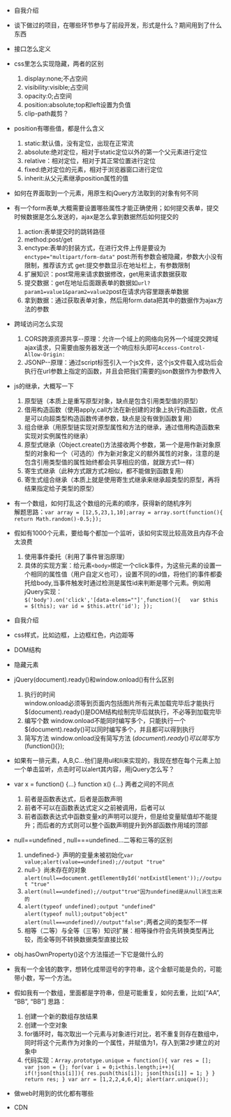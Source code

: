 
* 自我介绍
* 谈下做过的项目，在哪些环节参与了前段开发，形式是什么？期间用到了什么东西
* 接口怎么定义
* css里怎么实现隐藏，两者的区别
  1. display:none;不占空间
  2. visibility:visible;占空间
  3. opacity:0;占空间
  4. position:absolute;top和left设置为负值
  5. clip-path裁剪？
* position有哪些值，都是什么含义
  1. static:默认值，没有定位，出现在正常流
  2. absolute:绝对定位，相对于static定位以外的第一个父元素进行定位
  3. relative：相对定位，相对于其正常位置进行定位
  4. fixed:绝对定位的元素，相对于浏览器窗口进行定位
  5. inherit:从父元素继承position属性的值
* 如何在界面取到一个元素，用原生和jQuery方法取到的对象有何不同
* 有一个form表单,大概需要设置哪些属性才能正确使用；如何提交表单，提交时候数据是怎么发送的，ajax是怎么拿到数据然后如何提交的
  1. action:表单提交时的跳转路径
  2. method:post/get  
  3. enctype:表单的封装方式，在进行文件上传是要设为`enctype="multipart/form-data"`
  post:所有参数会被隐藏，参数大小没有限制，推荐该方式
  get:提交参数显示在地址栏上，有参数限制
  4. 扩展知识：post常用来请求数据修改，get用来请求数据获取
  5. 提交数据：get在地址后面跟表单的数据如`url?param1=value1&param2=value2`post在请求内容里跟表单数据
  6. 拿到数据：通过获取表单对象，然后用form.data把其中的数据作为ajax方法的参数
  
* 跨域访问怎么实现
  1. CORS跨源资源共享--原理：允许一个域上的网络向另外一个域提交跨域ajax请求，只需要由服务器发送一个响应标头即可`Access-Control-Allow-Origin:`
  2. JSONP--原理：通过script标签引入一个js文件，这个js文件载入成功后会执行在url参数上指定的函数，并且会把我们需要的json数据作为参数传入
* js的继承，大概写一下
  1. 原型链（本质上是重写原型对象，缺点是包含引用类型值的原型）
  2. 借用构造函数（使用apply,call方法在新创建的对象上执行构造函数，优点是可以向超类型构造函数传递参数，缺点是没有做到函数复用）
  3. 组合继承（用原型链实现对原型属性和方法的继承，通过借用构造函数来实现对实例属性的继承）
  4. 原型式继承（Object.create()方法接收两个参数，第一个是用作新对象原型的对象和一个（可选的）作为新对象定义的额外属性的对象，注意的是包含引用类型值的属性始终都会共享相应的值，就跟方式1一样）
  5. 寄生式继承（此种方式跟方式2相似，都不能做到函数复用）
  6. 寄生式组合继承（本质上就是使用寄生式继承来继承超类型的原型，再将结果指定给子类型的原型）
* 有一个数组，如何打乱这个数组的元素的顺序，获得新的随机序列  
  解题思路：`var array = [12,5,23,1,10];array = array.sort(function(){
  return Math.random()-0.5;});`
* 假如有1000个元素，要给每个都加一个监听，该如何实现比较高效且内存不会太浪费
  1. 使用事件委托（利用了事件冒泡原理）
  2. 具体的实现方案：给元素`<body>`绑定一个click事件，为这些元素的设置一个相同的属性值（用户自定义也可），设置不同的id值，将他们的事件都委托给body,当事件触发时通过检测是属性id来判断是哪个元素。例如用jQuery实现：  
  `$('body').on('click','[data-elems=""]',function(){  
  var $this = $(this);
  var id = $this.attr('id');
  });`


* 自我介绍
* css样式，比如边框，上边框红色，内边距等 
* DOM结构
* 隐藏元素
* jQuery(document).ready()和window.onload()有什么区别
  1. 执行的时间  
  window.onload必须等到页面内包括图片所有元素加载完毕后才能执行
  $(document).ready()是DOM结构绘制完毕后就执行，不必等到加载完毕
  2. 编写个数
  window.onload不能同时编写多个，只能执行一个
  $(document).ready()可以同时编写多个，并且都可以得到执行
  3. 简写方法
  window.onload没有简写方法
  $(document).ready(){}可以简写为$(function(){});
* 如果有一排元素，A,B,C…他们是用ul和li来实现的，我现在想在每个元素上加一个单击监听，点击时可以alert其内容，用jQuery怎么写？
* var x = function() {…} function x() {…} 两者之间的不同点
  1. 前者是函数表达式，后者是函数声明
  2. 前者不可以在函数表达式定义之前被调用，后者可以
  3. 前者函数表达式中函数变量x的声明可以提升，但是给变量赋值却不能提升；而后者的方式则可以整个函数声明提升到外部函数作用域的顶部
*  null==undefined , null===undefined…二等和三等的区别
   1. undefined-》声明的变量未被初始化`var value;alert(value==undefined);//output "true"`
   2. null-》尚未存在的对象`alert(null==document.getElementById('notExistElement'));//output "true"`
   3. `alert(null==undefined);//output"true"因为undefined是从null派生出来的`
   4. `alert(typeof undefined);output "undefined"`  
   `alert(typeof null);output"object"
   alert(null===undefined)//output"false";`两者之间的类型不一样
   5. 相等（二等）与全等（三等）知识扩展：相等操作符会先转换类型再比较，而全等则不转换数据类型直接比较
* obj.hasOwnProperty()这个方法描述一下它是做什么的
* 我有一个金钱的数字，想转化成带逗号的字符串，这个金额可能是负的，可能带小数，写一个方法。
* 假如我有一个数组，里面都是字符串，但是可能重复，如何去重，比如[“AA”, “BB”, “BB”]
  思路：
  1. 创建一个新的数组存放结果
  2. 创建一个空对象
  3. for循环时，每次取出一个元素与对象进行对比，若不重复则存在数组中，同时将这个元素作为对象的一个属性，并赋值为1，存入到第2步建立的对象中
  4. 代码实现：`Array.prototype.unique = function(){
  var res = [];
  var json = {};
  for(var i = 0;i<this.length;i++){
    if(!json[this[i]]){
      res.push(this[i]);
      json[this[i]] = 1;
      }
    }
    return res;
  }
  var arr = [1,2,2,4,6,4];
  alert(arr.unique());`
* 做web时用到的优化都有哪些
* CDN
